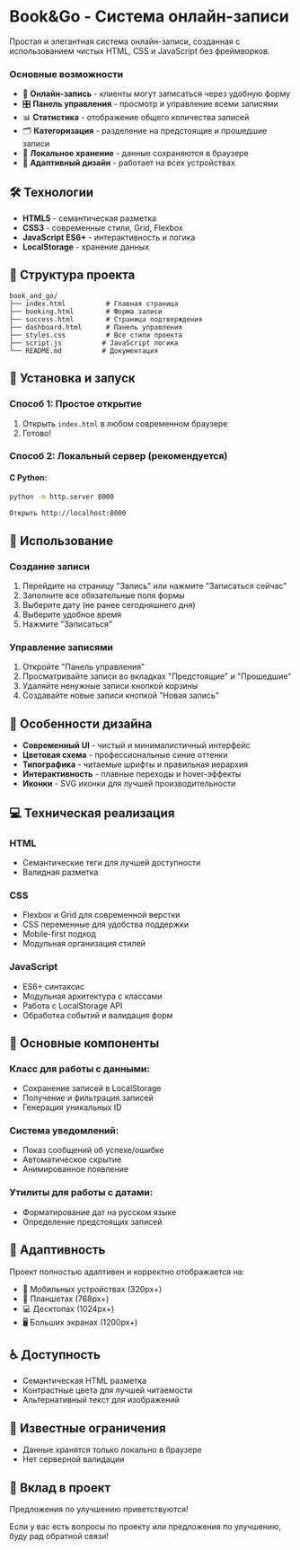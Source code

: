 # Book&Go - Система онлайн-записи

Простая и элегантная система онлайн-записи, созданная с использованием чистых HTML, CSS и JavaScript без фреймворков.



### Основные возможности

- 📅 **Онлайн-запись** - клиенты могут записаться через удобную форму
- 🎛️ **Панель управления** - просмотр и управление всеми записями
- 📊 **Статистика** - отображение общего количества записей
- 🗂️ **Категоризация** - разделение на предстоящие и прошедшие записи
- 💾 **Локальное хранение** - данные сохраняются в браузере
- 📱 **Адаптивный дизайн** - работает на всех устройствах

## 🛠️ Технологии

- **HTML5** - семантическая разметка
- **CSS3** - современные стили, Grid, Flexbox
- **JavaScript ES6+** - интерактивность и логика
- **LocalStorage** - хранение данных

## 📁 Структура проекта

```
book_and_go/
├── index.html          # Главная страница
├── booking.html        # Форма записи
├── success.html        # Страница подтверждения
├── dashboard.html      # Панель управления
├── styles.css          # Все стили проекта
├── script.js          # JavaScript логика
└── README.md          # Документация
```

## 🚀 Установка и запуск

### Способ 1: Простое открытие
1. Открыть `index.html` в любом современном браузере
2. Готово! 

### Способ 2: Локальный сервер (рекомендуется)

#### С Python:
```bash
python -m http.server 8000

Открыть http://localhost:8000
```




## 📖 Использование

### Создание записи
1. Перейдите на страницу "Запись" или нажмите "Записаться сейчас"
2. Заполните все обязательные поля формы
3. Выберите дату (не ранее сегодняшнего дня)
4. Выберите удобное время
5. Нажмите "Записаться"

### Управление записями
1. Откройте "Панель управления"
2. Просматривайте записи во вкладках "Предстоящие" и "Прошедшие"
3. Удаляйте ненужные записи кнопкой корзины
4. Создавайте новые записи кнопкой "Новая запись"

## 🎨 Особенности дизайна

- **Современный UI** - чистый и минималистичный интерфейс
- **Цветовая схема** - профессиональные синие оттенки
- **Типографика** - читаемые шрифты и правильная иерархия
- **Интерактивность** - плавные переходы и hover-эффекты
- **Иконки** - SVG иконки для лучшей производительности

## 💻 Техническая реализация

### HTML
- Семантические теги для лучшей доступности
- Валидная разметка

### CSS
- Flexbox и Grid для современной верстки
- CSS переменные для удобства поддержки
- Mobile-first подход
- Модульная организация стилей

### JavaScript
- ES6+ синтаксис
- Модульная архитектура с классами
- Работа с LocalStorage API
- Обработка событий и валидация форм

## 🔧 Основные компоненты

### Класс для работы с данными:
- Сохранение записей в LocalStorage
- Получение и фильтрация записей
- Генерация уникальных ID

### Система уведомлений:
- Показ сообщений об успехе/ошибке
- Автоматическое скрытие
- Анимированное появление

### Утилиты для работы с датами:
- Форматирование дат на русском языке
- Определение предстоящих записей

## 📱 Адаптивность

Проект полностью адаптивен и корректно отображается на:
- 📱 Мобильных устройствах (320px+)
- 📱 Планшетах (768px+)
- 💻 Десктопах (1024px+)
- 🖥️ Больших экранах (1200px+)

## ♿ Доступность

- Семантическая HTML разметка
- Контрастные цвета для лучшей читаемости
- Альтернативный текст для изображений



## 🐛 Известные ограничения

- Данные хранятся только локально в браузере
- Нет серверной валидации

## 🤝 Вклад в проект

Предложения по улучшению приветствуются!

Если у вас есть вопросы по проекту или предложения по улучшению, буду рад обратной связи!




